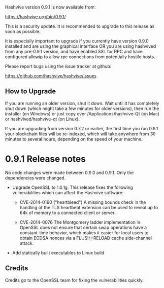 Hashvive version 0.9.1 is now available from:

https://hashvive.org/bin/0.9.1/

This is a security update. It is recommended to upgrade to this release
as soon as possible.

It is especially important to upgrade if you currently have version
0.9.0 installed and are using the graphical interface OR you are using
hashvived from any pre-0.9.1 version, and have enabled SSL for RPC and
have configured allowip to allow rpc connections from potentially
hostile hosts.

Please report bugs using the issue tracker at github:

https://github.com/hashvive/hashvive/issues

## How to Upgrade

If you are running an older version, shut it down. Wait until it has completely
shut down (which might take a few minutes for older versions), then run the
installer (on Windows) or just copy over /Applications/hashvive-Qt (on Mac) or
hashvived/hashvive-qt (on Linux).

If you are upgrading from version 0.7.2 or earlier, the first time you run
0.9.1 your blockchain files will be re-indexed, which will take anywhere from
30 minutes to several hours, depending on the speed of your machine.

# 0.9.1 Release notes

No code changes were made between 0.9.0 and 0.9.1. Only the dependencies were changed.

- Upgrade OpenSSL to 1.0.1g. This release fixes the following vulnerabilities which can
  affect the Hashvive software:

  - CVE-2014-0160 ("heartbleed")
    A missing bounds check in the handling of the TLS heartbeat extension can
    be used to reveal up to 64k of memory to a connected client or server.

  - CVE-2014-0076
    The Montgomery ladder implementation in OpenSSL does not ensure that
    certain swap operations have a constant-time behavior, which makes it
    easier for local users to obtain ECDSA nonces via a FLUSH+RELOAD cache
    side-channel attack.

- Add statically built executables to Linux build

## Credits

Credits go to the OpenSSL team for fixing the vulnerabilities quickly.
